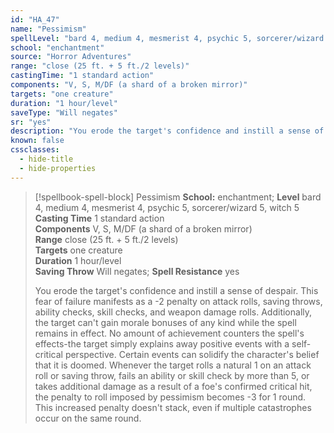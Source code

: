 ```yaml
---
id: "HA_47"
name: "Pessimism"
spellLevel: "bard 4, medium 4, mesmerist 4, psychic 5, sorcerer/wizard 5, witch 5"
school: "enchantment"
source: "Horror Adventures"
range: "close (25 ft. + 5 ft./2 levels)"
castingTime: "1 standard action"
components: "V, S, M/DF (a shard of a broken mirror)"
targets: "one creature"
duration: "1 hour/level"
saveType: "Will negates"
sr: "yes"
description: "You erode the target's confidence and instill a sense of despair. This fear of failure manifests as a -2 penalty on attack rolls, saving throws, ability checks, skill checks, and weapon damage rolls. Additionally, the target can't gain morale bonuses of any kind while the spell remains in effect. No amount of achievement counters the spell's effects-the target simply explains away positive events with a self-critical perspective.  Certain events can solidify the character's belief that it is doomed. Whenever the target rolls a natural 1 on an attack roll or saving throw, fails an ability or skill check by more than 5, or takes additional damage as a result of a foe's confirmed critical hit, the penalty to roll imposed by pessimism becomes -3 for 1 round. This increased penalty doesn't stack, even if multiple catastrophes occur on the same round."
known: false
cssclasses:
  - hide-title
  - hide-properties
---
```


> [!spellbook-spell-block] Pessimism
> **School:** enchantment; **Level** bard 4, medium 4, mesmerist 4, psychic 5, sorcerer/wizard 5, witch 5
> **Casting Time** 1 standard action  
> **Components** V, S, M/DF (a shard of a broken mirror)  
> **Range** close (25 ft. + 5 ft./2 levels)  
> **Targets** one creature  
> **Duration** 1 hour/level  
> **Saving Throw** Will negates; **Spell Resistance** yes
> 
> You erode the target's confidence and instill a sense of despair. This fear of failure manifests as a -2 penalty on attack rolls, saving throws, ability checks, skill checks, and weapon damage rolls. Additionally, the target can't gain morale bonuses of any kind while the spell remains in effect. No amount of achievement counters the spell's effects-the target simply explains away positive events with a self-critical perspective.  Certain events can solidify the character's belief that it is doomed. Whenever the target rolls a natural 1 on an attack roll or saving throw, fails an ability or skill check by more than 5, or takes additional damage as a result of a foe's confirmed critical hit, the penalty to roll imposed by pessimism becomes -3 for 1 round. This increased penalty doesn't stack, even if multiple catastrophes occur on the same round.